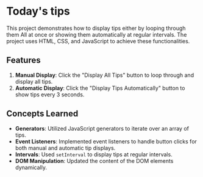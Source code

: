 # Today's tips

This project demonstrates how to display tips either by looping through them All at once or showing them automatically at regular intervals. The project uses HTML, CSS, and JavaScript to achieve these functionalities.

## Features

1. **Manual Display**: Click the "Display All Tips" button to loop through and display all tips.
2. **Automatic Display**: Click the "Display Tips Automatically" button to show tips every 3 seconds.

## Concepts Learned

- **Generators**: Utilized JavaScript generators to iterate over an array of tips.
- **Event Listeners**: Implemented event listeners to handle button clicks for both manual and automatic tip displays.
- **Intervals**: Used `setInterval` to display tips at regular intervals.
- **DOM Manipulation**: Updated the content of the DOM elements dynamically.
